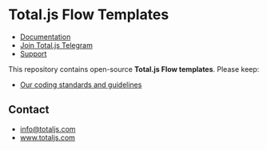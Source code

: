 # Total.js Flow Templates

- [Documentation](https://docs.totaljs.com)
- [Join Total.js Telegram](https://t.me/totaljs)
- [Support](https://www.totaljs.com/support/)

This repository contains open-source __Total.js Flow templates__. Please keep:

- [Our coding standards and guidelines](https://docs.totaljs.com/welcome/67b47001ty51c/)

## Contact

- <info@totaljs.com>
- www.totaljs.com